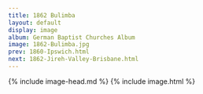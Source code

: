 ```yaml
---
title: 1862 Bulimba
layout: default
display: image
album: German Baptist Churches Album
image: 1862-Bulimba.jpg
prev: 1860-Ipswich.html
next: 1862-Jireh-Valley-Brisbane.html
---
```

{% include image-head.md %}
{% include image.html %}